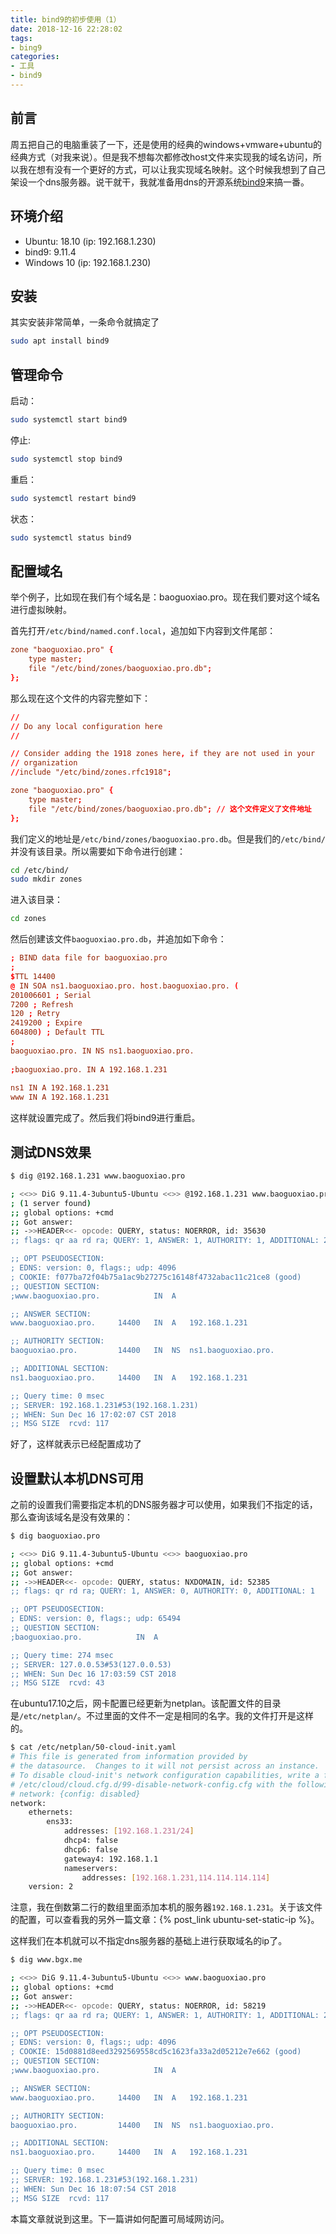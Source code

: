 ```yaml
---
title: bind9的初步使用（1）
date: 2018-12-16 22:28:02
tags:
- bing9
categories:
- 工具
- bind9
---
```

## 前言

周五把自己的电脑重装了一下，还是使用的经典的windows+vmware+ubuntu的经典方式（对我来说）。但是我不想每次都修改host文件来实现我的域名访问，所以我在想有没有一个更好的方式，可以让我实现域名映射。这个时候我想到了自己架设一个dns服务器。说干就干，我就准备用dns的开源系统[bind9](https://www.isc.org/downloads/bind/)来搞一番。

## 环境介绍

- Ubuntu: 18.10 (ip: 192.168.1.230)
- bind9: 9.11.4
- Windows 10 (ip: 192.168.1.230)

## 安装

其实安装非常简单，一条命令就搞定了

```bash
sudo apt install bind9
```

## 管理命令

启动：

```bash
sudo systemctl start bind9
```

停止:

```bash
sudo systemctl stop bind9
```

重启：

```bash
sudo systemctl restart bind9
```

状态：

```bash
sudo systemctl status bind9
```

## 配置域名

举个例子，比如现在我们有个域名是：baoguoxiao.pro。现在我们要对这个域名进行虚拟映射。

首先打开`/etc/bind/named.conf.local`，追加如下内容到文件尾部：

```conf
zone "baoguoxiao.pro" {
    type master;
    file "/etc/bind/zones/baoguoxiao.pro.db";
};
```

那么现在这个文件的内容完整如下：

```conf
//
// Do any local configuration here
//

// Consider adding the 1918 zones here, if they are not used in your
// organization
//include "/etc/bind/zones.rfc1918";

zone "baoguoxiao.pro" {
    type master;
    file "/etc/bind/zones/baoguoxiao.pro.db"; // 这个文件定义了文件地址
};
```

我们定义的地址是`/etc/bind/zones/baoguoxiao.pro.db`。但是我们的`/etc/bind/`并没有该目录。所以需要如下命令进行创建：

```bash
cd /etc/bind/
sudo mkdir zones
```

进入该目录：

```bash
cd zones
```

然后创建该文件`baoguoxiao.pro.db`，并追加如下命令：

```conf
; BIND data file for baoguoxiao.pro
;
$TTL 14400
@ IN SOA ns1.baoguoxiao.pro. host.baoguoxiao.pro. (
201006601 ; Serial
7200 ; Refresh
120 ; Retry
2419200 ; Expire
604800) ; Default TTL
;
baoguoxiao.pro. IN NS ns1.baoguoxiao.pro.
 
;baoguoxiao.pro. IN A 192.168.1.231
 
ns1 IN A 192.168.1.231
www IN A 192.168.1.231
```

这样就设置完成了。然后我们将bind9进行重启。

## 测试DNS效果

```bash
$ dig @192.168.1.231 www.baoguoxiao.pro

; <<>> DiG 9.11.4-3ubuntu5-Ubuntu <<>> @192.168.1.231 www.baoguoxiao.pro
; (1 server found)
;; global options: +cmd
;; Got answer:
;; ->>HEADER<<- opcode: QUERY, status: NOERROR, id: 35630
;; flags: qr aa rd ra; QUERY: 1, ANSWER: 1, AUTHORITY: 1, ADDITIONAL: 2

;; OPT PSEUDOSECTION:
; EDNS: version: 0, flags:; udp: 4096
; COOKIE: f077ba72f04b75a1ac9b27275c16148f4732abac11c21ce8 (good)
;; QUESTION SECTION:
;www.baoguoxiao.pro.			IN	A

;; ANSWER SECTION:
www.baoguoxiao.pro.		14400	IN	A	192.168.1.231

;; AUTHORITY SECTION:
baoguoxiao.pro.			14400	IN	NS	ns1.baoguoxiao.pro.

;; ADDITIONAL SECTION:
ns1.baoguoxiao.pro.		14400	IN	A	192.168.1.231

;; Query time: 0 msec
;; SERVER: 192.168.1.231#53(192.168.1.231)
;; WHEN: Sun Dec 16 17:02:07 CST 2018
;; MSG SIZE  rcvd: 117
```

好了，这样就表示已经配置成功了

## 设置默认本机DNS可用

之前的设置我们需要指定本机的DNS服务器才可以使用，如果我们不指定的话，那么查询该域名是没有效果的：

```bash
$ dig baoguoxiao.pro

; <<>> DiG 9.11.4-3ubuntu5-Ubuntu <<>> baoguoxiao.pro
;; global options: +cmd
;; Got answer:
;; ->>HEADER<<- opcode: QUERY, status: NXDOMAIN, id: 52385
;; flags: qr rd ra; QUERY: 1, ANSWER: 0, AUTHORITY: 0, ADDITIONAL: 1

;; OPT PSEUDOSECTION:
; EDNS: version: 0, flags:; udp: 65494
;; QUESTION SECTION:
;baoguoxiao.pro.			IN	A

;; Query time: 274 msec
;; SERVER: 127.0.0.53#53(127.0.0.53)
;; WHEN: Sun Dec 16 17:03:59 CST 2018
;; MSG SIZE  rcvd: 43
```

在ubuntu17.10之后，网卡配置已经更新为netplan。该配置文件的目录是`/etc/netplan/`。不过里面的文件不一定是相同的名字。我的文件打开是这样的。

```bash
$ cat /etc/netplan/50-cloud-init.yaml 
# This file is generated from information provided by
# the datasource.  Changes to it will not persist across an instance.
# To disable cloud-init's network configuration capabilities, write a file
# /etc/cloud/cloud.cfg.d/99-disable-network-config.cfg with the following:
# network: {config: disabled}
network:
    ethernets:
        ens33:
            addresses: [192.168.1.231/24]
            dhcp4: false
            dhcp6: false
            gateway4: 192.168.1.1
            nameservers:
                addresses: [192.168.1.231,114.114.114.114]
    version: 2
```

注意，我在倒数第二行的数组里面添加本机的服务器`192.168.1.231`。关于该文件的配置，可以查看我的另外一篇文章：{% post_link ubuntu-set-static-ip %}。

这样我们在本机就可以不指定dns服务器的基础上进行获取域名的ip了。

```bash
$ dig www.bgx.me

; <<>> DiG 9.11.4-3ubuntu5-Ubuntu <<>> www.baoguoxiao.pro
;; global options: +cmd
;; Got answer:
;; ->>HEADER<<- opcode: QUERY, status: NOERROR, id: 58219
;; flags: qr aa rd ra; QUERY: 1, ANSWER: 1, AUTHORITY: 1, ADDITIONAL: 2

;; OPT PSEUDOSECTION:
; EDNS: version: 0, flags:; udp: 4096
; COOKIE: 15d0881d8eed3292569558cd5c1623fa33a2d05212e7e662 (good)
;; QUESTION SECTION:
;www.baoguoxiao.pro.			IN	A

;; ANSWER SECTION:
www.baoguoxiao.pro.		14400	IN	A	192.168.1.231

;; AUTHORITY SECTION:
baoguoxiao.pro.			14400	IN	NS	ns1.baoguoxiao.pro.

;; ADDITIONAL SECTION:
ns1.baoguoxiao.pro.		14400	IN	A	192.168.1.231

;; Query time: 0 msec
;; SERVER: 192.168.1.231#53(192.168.1.231)
;; WHEN: Sun Dec 16 18:07:54 CST 2018
;; MSG SIZE  rcvd: 117
```

本篇文章就说到这里。下一篇讲如何配置可局域网访问。
